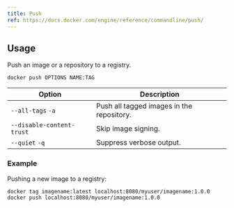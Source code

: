 ```yaml
---
title: Push
ref: https://docs.docker.com/engine/reference/commandline/push/
---
```


## Usage

Push an image or a repository to a registry.

```shell
docker push OPTIONS NAME:TAG
```

| Option | Description |
| --- | --- |
| `--all-tags` `-a` | Push all tagged images in the repository. |
| `--disable-content-trust` | Skip image signing. |
| `--quiet` `-q` | Suppress verbose output. |

### Example

Pushing a new image to a registry:

```shell
docker tag imagename:latest localhost:8080/myuser/imagename:1.0.0
docker push localhost:8080/myuser/imagename:1.0.0
```
